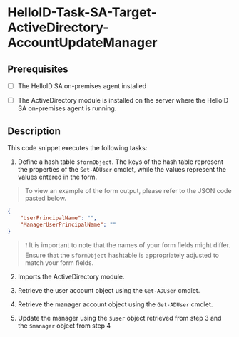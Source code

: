 
# HelloID-Task-SA-Target-ActiveDirectory-AccountUpdateManager

## Prerequisites

- [ ] The HelloID SA on-premises agent installed

- [ ] The ActiveDirectory module is installed on the server where the HelloID SA on-premises agent is running.

## Description

This code snippet executes the following tasks:

1. Define a hash table `$formObject`. The keys of the hash table represent the properties of the `Set-ADUser` cmdlet, while the values represent the values entered in the form.

> To view an example of the form output, please refer to the JSON code pasted below.

```json
{
    "UserPrincipalName": "",
    "ManagerUserPrincipalName": ""
}
```

> :exclamation: It is important to note that the names of your form fields might differ. Ensure that the `$formObject` hashtable is appropriately adjusted to match your form fields.

2. Imports the ActiveDirectory module.

3. Retrieve the user account object using the `Get-ADUser` cmdlet.

4. Retrieve the manager account object using the `Get-ADUser` cmdlet.

5. Update the manager using the `$user` object retrieved from step 3 and the `$manager` object from step 4
